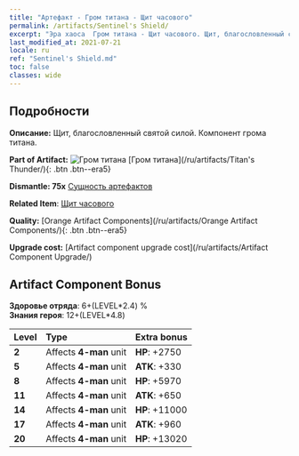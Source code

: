 ```yaml
---
title: "Артефакт - Гром титана - Щит часового"
permalink: /artifacts/Sentinel's Shield/
excerpt: "Эра хаоса  Гром титана - Щит часового. Щит, благословленный святой силой. Компонент грома титана."
last_modified_at: 2021-07-21
locale: ru
ref: "Sentinel's Shield.md"
toc: false
classes: wide
---
```




## Подробности

 **Описание:** Щит, благословленный святой силой. Компонент грома титана.

 **Part of Artifact:** ![Гром титана](/images/t/icon_artifact_42.png) [Гром титана](/ru/artifacts/Titan's Thunder/){: .btn .btn--era5}

 **Dismantle: 75x** [Сущность артефактов](/ItemsRU/con_905/)

 **Related Item**: [Щит часового](/ItemsRU/art_157/)

 **Quality:** [Orange Artifact Components](/ru/artifacts/Orange Artifact Components/){: .btn .btn--era5}

 **Upgrade cost:** [Artifact component upgrade cost](/ru/artifacts/Artifact Component Upgrade/)

## Artifact Component Bonus

  **Здоровье отряда**: 6+(LEVEL\*2.4) %<br/>**Знания героя**: 12+(LEVEL\*4.8)

  |  Level  | Type |    Extra bonus  | 
  |:--------|:-----|:----------------| 
  | **2** | Affects **4-man** unit | **HP**: +2750 | 
  | **5** | Affects **4-man** unit | **ATK**: +330 | 
  | **8** | Affects **4-man** unit | **HP**: +5970 | 
  | **11** | Affects **4-man** unit | **ATK**: +650 | 
  | **14** | Affects **4-man** unit | **HP**: +11000 | 
  | **17** | Affects **4-man** unit | **ATK**: +960 | 
  | **20** | Affects **4-man** unit | **HP**: +13020 | 
